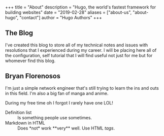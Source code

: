 +++
title = "About"
description = "Hugo, the world's fastest framework for building websites"
date = "2019-02-28"
aliases = ["about-us", "about-hugo", "contact"]
author = "Hugo Authors"
+++

## The Blog

I've created this blog to store all of my technical notes and issues with resolutions that I experienced during my career. I will be placing here all of the configuration, self tutorial that I will find useful not just for me but for whomever find this blog.

## Bryan Florenosos

I'm just a simple network engineer that's still trying to learn the ins and outs in this field. I'm also a big fan of manga and anime.

During my free time oh I forgot I rarely have one LOL!

<dl>
  <dt>Definition list</dt>
  <dd>Is something people use sometimes.</dd>

  <dt>Markdown in HTML</dt>
  <dd>Does *not* work **very** well. Use HTML <em>tags</em>.</dd>
</dl>